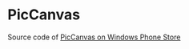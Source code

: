 # PicCanvas

Source code of [PicCanvas on Windows Phone Store](https://www.microsoft.com/en-us/p/piccanvas/9nblggh096wc)
